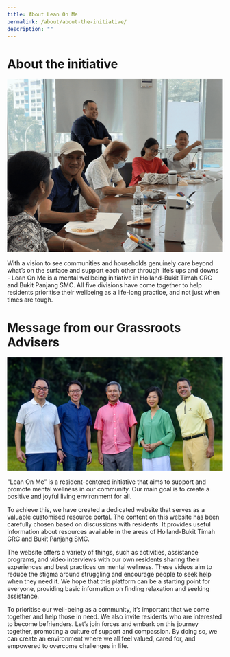 ```yaml
---
title: About Lean On Me
permalink: /about/about-the-initiative/
description: ""
---
```

# About the initiative 
![](/images/events%20page.gif)

With a vision to see communities and households genuinely care beyond what’s on the surface and support each other through life’s ups and downs - Lean On Me is a mental wellbeing initiative in Holland-Bukit Timah GRC and Bukit Panjang SMC. All five divisions have come together to help residents prioritise their wellbeing as a life-long practice, and not just when times are tough.



# Message from our Grassroots Advisers
![](/images/advisers%20(1).jpg)

"Lean On Me” is a resident-centered initiative that aims to support and promote mental wellness in our community. Our main goal is to create a positive and joyful living environment for all.

To achieve this, we have created a dedicated website that serves as a valuable customised resource portal. The content on this website has been carefully chosen based on discussions with residents. It provides useful information about resources available in the areas of Holland-Bukit Timah GRC and Bukit Panjang SMC.

The website offers a variety of things, such as activities, assistance programs, and video interviews with our own residents sharing their experiences and best practices on mental wellness. These videos aim to reduce the stigma around struggling and encourage people to seek help when they need it. We hope that this platform can be a starting point for everyone, providing basic information on finding relaxation and seeking assistance.

To prioritise our well-being as a community, it’s important that we come together and help those in need. We also invite residents who are interested to become befrienders. Let’s join forces and embark on this journey together, promoting a culture of support and compassion. By doing so, we can create an environment where we all feel valued, cared for, and empowered to overcome challenges in life.

